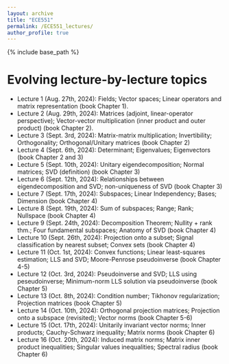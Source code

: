 ```yaml
---
layout: archive
title: "ECE551"
permalink: /ECE551_lectures/
author_profile: true
---
```


{% include base_path %}


<b>Evolving lecture-by-lecture topics</b>
======

* Lecture 1 (Aug. 27th, 2024): Fields; Vector spaces; Linear operators and matrix representation (book Chapter 1).
* Lecture 2 (Aug. 29th, 2024): Matrices (adjoint, linear-operator perspective); Vector-vector multiplication (inner product and outer product) (book Chapter 2).
* Lecture 3 (Sept. 3rd, 2024): Matrix-matrix multiplication; Invertibility; Orthogonality; Orthogonal/Unitary matrices (book Chapter 2)
* Lecture 4 (Sept. 6th, 2024): Determinant; Eigenvalues; Eigenvectors (book Chapter 2 and 3)
* Lecture 5 (Sept. 10th, 2024): Unitary eigendecomposition; Normal matrices; SVD (definition) (book Chapter 3)
* Lecture 6 (Sept. 12th, 2024): Relationships between eigendecomposition and SVD; non-uniqueness of SVD  (book Chapter 3)
* Lecture 7 (Sept. 17th, 2024): Subspaces; Linear Independency; Bases; Dimension  (book Chapter 4)
* Lecture 8 (Sept. 19th, 2024): Sum of subspaces; Range; Rank; Nullspace (book Chapter 4)
* Lecture 9 (Sept. 24th, 2024): Decomposition Theorem; Nullity + rank thm.; Four fundamental subspaces; Anatomy of SVD  (book Chapter 4)
* Lecture 10 (Sept. 26th, 2024): Projection onto a subset; Signal classification by nearest subset; Convex sets  (book Chapter 4)
* Lecture 11 (Oct. 1st, 2024): Convex functions; Linear least-squares estimation; LLS and SVD; Moore-Penrose pseudoinverse  (book Chapter 4-5)
* Lecture 12 (Oct. 3rd, 2024): Pseudoinverse and SVD; LLS using peseudoinverse; Minimum-norm LLS solution via pseudoinverse (book Chapter 5)
* Lecture 13 (Oct. 8th, 2024): Condition number; Tikhonov regularization; Projection matrices (book Chapter 5)
* Lecture 14 (Oct. 10th, 2024): Orthogonal projection matrices; Projection onto a subspace (revisited); Vector norms (book Chapter 5-6)
* Lecture 15 (Oct. 17th, 2024): Unitarily invariant vector norms; Inner products; Cauchy-Schwarz inequality; Matrix norms (book Chapter 6)
* Lecture 16 (Oct. 20th, 2024): Induced matrix norms; Matrix inner product inequalities; Singular values inequalities; Spectral radius (book Chapter 6)  
